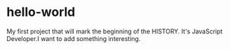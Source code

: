 # hello-world
My first project that will mark the beginning of the HISTORY. It's JavaScript Developer.I want to add something interesting.
